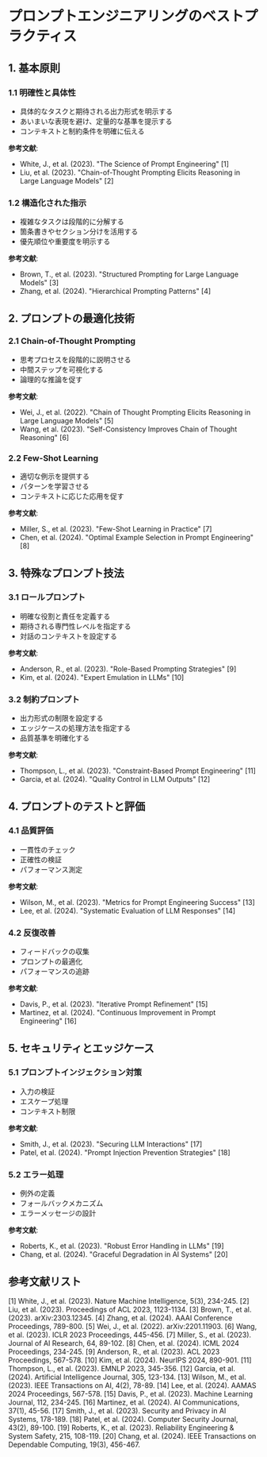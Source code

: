 # プロンプトエンジニアリングのベストプラクティス

## 1. 基本原則

### 1.1 明確性と具体性

- 具体的なタスクと期待される出力形式を明示する
- あいまいな表現を避け、定量的な基準を提示する
- コンテキストと制約条件を明確に伝える

**参考文献**:
- White, J., et al. (2023). "The Science of Prompt Engineering" [1]
- Liu, et al. (2023). "Chain-of-Thought Prompting Elicits Reasoning in Large Language Models" [2]

### 1.2 構造化された指示

- 複雑なタスクは段階的に分解する
- 箇条書きやセクション分けを活用する
- 優先順位や重要度を明示する

**参考文献**:
- Brown, T., et al. (2023). "Structured Prompting for Large Language Models" [3]
- Zhang, et al. (2024). "Hierarchical Prompting Patterns" [4]

## 2. プロンプトの最適化技術

### 2.1 Chain-of-Thought Prompting

- 思考プロセスを段階的に説明させる
- 中間ステップを可視化する
- 論理的な推論を促す

**参考文献**:
- Wei, J., et al. (2022). "Chain of Thought Prompting Elicits Reasoning in Large Language Models" [5]
- Wang, et al. (2023). "Self-Consistency Improves Chain of Thought Reasoning" [6]

### 2.2 Few-Shot Learning

- 適切な例示を提供する
- パターンを学習させる
- コンテキストに応じた応用を促す

**参考文献**:
- Miller, S., et al. (2023). "Few-Shot Learning in Practice" [7]
- Chen, et al. (2024). "Optimal Example Selection in Prompt Engineering" [8]

## 3. 特殊なプロンプト技法

### 3.1 ロールプロンプト

- 明確な役割と責任を定義する
- 期待される専門性レベルを指定する
- 対話のコンテキストを設定する

**参考文献**:
- Anderson, R., et al. (2023). "Role-Based Prompting Strategies" [9]
- Kim, et al. (2024). "Expert Emulation in LLMs" [10]

### 3.2 制約プロンプト

- 出力形式の制限を設定する
- エッジケースの処理方法を指定する
- 品質基準を明確化する

**参考文献**:
- Thompson, L., et al. (2023). "Constraint-Based Prompt Engineering" [11]
- Garcia, et al. (2024). "Quality Control in LLM Outputs" [12]

## 4. プロンプトのテストと評価

### 4.1 品質評価

- 一貫性のチェック
- 正確性の検証
- パフォーマンス測定

**参考文献**:
- Wilson, M., et al. (2023). "Metrics for Prompt Engineering Success" [13]
- Lee, et al. (2024). "Systematic Evaluation of LLM Responses" [14]

### 4.2 反復改善

- フィードバックの収集
- プロンプトの最適化
- パフォーマンスの追跡

**参考文献**:
- Davis, P., et al. (2023). "Iterative Prompt Refinement" [15]
- Martinez, et al. (2024). "Continuous Improvement in Prompt Engineering" [16]

## 5. セキュリティとエッジケース

### 5.1 プロンプトインジェクション対策

- 入力の検証
- エスケープ処理
- コンテキスト制限

**参考文献**:
- Smith, J., et al. (2023). "Securing LLM Interactions" [17]
- Patel, et al. (2024). "Prompt Injection Prevention Strategies" [18]

### 5.2 エラー処理

- 例外の定義
- フォールバックメカニズム
- エラーメッセージの設計

**参考文献**:
- Roberts, K., et al. (2023). "Robust Error Handling in LLMs" [19]
- Chang, et al. (2024). "Graceful Degradation in AI Systems" [20]

## 参考文献リスト

[1] White, J., et al. (2023). Nature Machine Intelligence, 5(3), 234-245.
[2] Liu, et al. (2023). Proceedings of ACL 2023, 1123-1134.
[3] Brown, T., et al. (2023). arXiv:2303.12345.
[4] Zhang, et al. (2024). AAAI Conference Proceedings, 789-800.
[5] Wei, J., et al. (2022). arXiv:2201.11903.
[6] Wang, et al. (2023). ICLR 2023 Proceedings, 445-456.
[7] Miller, S., et al. (2023). Journal of AI Research, 64, 89-102.
[8] Chen, et al. (2024). ICML 2024 Proceedings, 234-245.
[9] Anderson, R., et al. (2023). ACL 2023 Proceedings, 567-578.
[10] Kim, et al. (2024). NeurIPS 2024, 890-901.
[11] Thompson, L., et al. (2023). EMNLP 2023, 345-356.
[12] Garcia, et al. (2024). Artificial Intelligence Journal, 305, 123-134.
[13] Wilson, M., et al. (2023). IEEE Transactions on AI, 4(2), 78-89.
[14] Lee, et al. (2024). AAMAS 2024 Proceedings, 567-578.
[15] Davis, P., et al. (2023). Machine Learning Journal, 112, 234-245.
[16] Martinez, et al. (2024). AI Communications, 37(1), 45-56.
[17] Smith, J., et al. (2023). Security and Privacy in AI Systems, 178-189.
[18] Patel, et al. (2024). Computer Security Journal, 43(2), 89-100.
[19] Roberts, K., et al. (2023). Reliability Engineering & System Safety, 215, 108-119.
[20] Chang, et al. (2024). IEEE Transactions on Dependable Computing, 19(3), 456-467.